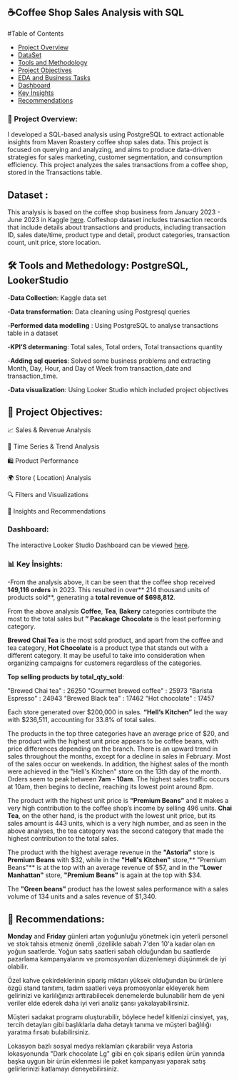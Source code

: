 
## ☕Coffee Shop Sales Analysis with SQL

#Table of Contents
* [Project Overview](#project-overview)
* [DataSet](#dataset)
* [Tools and Methodology](#tools-and-methodology)
* [Project Objectives](#project-objectives)
* [EDA and Business Tasks](#eda-and-business-task)
* [Dashboard](#dashboard)
* [Key İnsights](#key-insights)
* [Recommendations](#recommendations)



### 🎯 Project Overview:
I developed a SQL-based analysis using PostgreSQL to extract actionable insights from Maven Roastery coffee shop sales data. This project is focused on querying and analyzing, and aims to produce data-driven strategies for sales marketing, customer segmentation, and consumption efficiency. This project analyzes the sales transactions from a coffee shop, stored in the Transactions table.

## Dataset :
This analysis is based on the coffee shop business from January 2023 - June 2023 in Kaggle  [here](https://www.kaggle.com/datasets/ahmedabbas757/coffee-sales).
Coffeshop dataset includes transaction records that include details about transactions and products, including transaction ID, sales date/time, product type and detail, product categories, transaction count, unit price, store location. 




## 🛠️  Tools and Methedology: PostgreSQL, LookerStudio

-**Data Collection**: Kaggle data set

-**Data transformation**: Data cleaning using Postgresql queries 

-**Performed data modelling** : Using  PostgreSQL to analyse transactions table in a dataset

-**KPI’S determaning**: Total sales, Total orders, Total transactions quantity

-**Adding sql queries**: Solved some business problems and extracting Month, Day, Hour, and Day of Week from transaction_date and transaction_time. 

-**Data visualization**:  Using Looker Studio which included project objectives


## 🔧 Project Objectives:
📈  Sales & Revenue Analysis

📅  Time Series & Trend Analysis

🛍️ Product Performance

🌍  Store ( Location) Analysis

🔍 Filters and Visualizations

📄 Insights and Recommendations

### Dashboard:
The interactive Looker Studio Dashboard can be viewed [here](https://lookerstudio.google.com/s/rOovr7ZG6aU).

### 📊 Key İnsights:

-From the analysis above, it can be seen that the coffee shop received **149,116 orders** in 2023. This resulted in over** 214 thousand units of products sold**, generating a **total revenue of $698,812**.


From the above analysis **Coffee**, **Tea**, **Bakery** categories contribute the most to the total sales but **” Pacakage Chocolate** is the least performing category.


**Brewed Chai Tea** is the most sold product, and apart from the coffee and tea category, **Hot Chocolate** is a product type that stands out with a different category. It may be useful to take into consideration when organizing campaigns for customers regardless of the categories.

**Top selling products by  total_qty_sold**:

"Brewed Chai tea" : 26250
"Gourmet brewed coffee" : 25973
"Barista Espresso" : 24943
"Brewed Black tea" : 17462
"Hot chocolate"	: 17457

Each store generated over $200,000 in sales. **“Hell’s Kitchen”** led the way with $236,511, accounting for 33.8% of total sales.

The products in the top three categories have an average price of $20, and the product with the highest unit price appears to be coffee beans, with price differences depending on the branch.
There is an upward trend in sales throughout the months, except for a decline in sales in February.
Most of the sales occur on weekends. In addition, the highest sales of the month were achieved in the "Hell's Kitchen" store on the 13th day of the month.
Orders seem to peak between **7am - 10am**. The highest sales traffic occurs at 10am, then begins to decline, reaching its lowest point around 8pm.

The product with the highest unit price is **“Premium Beans”** and it makes a very high contribution to the coffee shop’s income by selling 496 units. 
**Chai Tea**, on the other hand, is the product with the lowest unit price, but its sales amount is 443 units, which is a very high number, and as seen in the above analyses, the tea category was the second category that made the highest contribution to the total sales.

The product with the highest average revenue in the **"Astoria"** store is **Premium Beans** with $32, while in the **"Hell's Kitchen"** store,** "Premium Beans"** is at the top with an average revenue of $57, and in the **"Lower Manhattan"** store, **"Premium Beans"** is again at the top with $34.

The **"Green beans"** product has the lowest sales performance with a sales volume of 134 units and a sales revenue of $1,340.


## 📄  Recommendations:

**Monday** and **Friday** günleri artan yoğunluğu yönetmek için yeterli personel ve stok tahsis etmeniz önemli ,özellikle sabah 7'den 10'a kadar olan en yoğun saatlerde. Yoğun satış saatleri sabah olduğundan bu saatlerde pazarlama kampanyalarını ve promosyonları düzenlemeyi düşünmek de iyi olabilir.


Özel kahve çekirdeklerinin sipariş miktarı yüksek olduğundan bu ürünlere özgü stand tanıtımı, tadım saatleri veya promosyonlar ekleyerek hem gelirinizi ve karlılığınızı arttırabilecek denemelerde bulunabilir hem de yeni veriler elde ederek daha iyi veri analiz şansı yakalayabilirsiniz.


Müşteri sadakat programı oluşturabilir, böylece hedef kitlenizi cinsiyet, yaş, tercih detayları gibi başlıklarla daha detaylı tanıma ve müşteri bağlılığı yaratma fırsatı bulabilirsiniz.


Lokasyon bazlı sosyal medya reklamları çıkarabilir veya Astoria lokasyonunda "Dark chocolate Lg" gibi en çok sipariş edilen ürün yanında başka uygun bir ürün eklenmesi ile paket kampanyası yaparak satış gelirlerinizi katlamayı deneyebilirsiniz.










